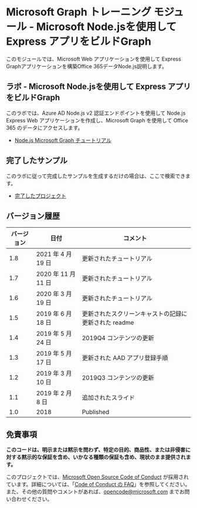 # <a name="microsoft-graph-training-module---build-nodejs-express-apps-with-microsoft-graph"></a>Microsoft Graph トレーニング モジュール - Microsoft Node.jsを使用して Express アプリをビルドGraph

このモジュールでは、Microsoft Web アプリケーションを使用して Express Graphアプリケーションを構築Office 365データNode.js説明します。

## <a name="lab---build-nodejs-express-apps-with-microsoft-graph"></a>ラボ - Microsoft Node.jsを使用して Express アプリをビルドGraph

このラボでは、Azure AD Node.js v2 認証エンドポイントを使用して Node.js Express Web アプリケーションを作成し、Microsoft Graph を使用して Office 365 のデータにアクセスします。

- [Node.js Microsoft Graph チュートリアル](https://docs.microsoft.com/graph/training/node-tutorial)

## <a name="completed-sample"></a>完了したサンプル

このラボに従って完成したサンプルを生成するだけの場合は、ここで検索できます。

- [完了したプロジェクト](demo)

## <a name="version-history"></a>バージョン履歴

| バージョン |       日付        |                     コメント                     |
| ------- | ----------------- | ------------------------------------------------ |
| 1.8     | 2021 年 4 月 19 日    | 更新されたチュートリアル                               |
| 1.7     | 2020 年 11 月 11 日 | 更新されたチュートリアル                               |
| 1.6     | 2020 年 3 月 19 日    | 更新されたチュートリアル                               |
| 1.5     | 2019 年 6 月 18 日     | 更新されたスクリーンキャストの記録に更新された readme |
| 1.4     | 2019 年 5 月 24 日      | 2019Q4 コンテンツの更新                           |
| 1.3     | 2019 年 5 月 17 日      | 更新された AAD アプリ登録手順               |
| 1.2     | 2019 年 3 月 10 日    | 2019Q3 コンテンツの更新                           |
| 1.1     | 2019 年 2 月 8 日  | 追加されたスライド                                     |
| 1.0     | 2018              | Published                                        |

## <a name="disclaimer"></a>免責事項

**このコードは、明示または黙示を問わず、特定の目的、商品性、または非侵害に対する黙示的な保証を含め、いかなる種類の保証も含め、現状のまま提供されます。**

このプロジェクトでは、[Microsoft Open Source Code of Conduct](https://opensource.microsoft.com/codeofconduct/) が採用されています。詳細については、「[Code of Conduct の FAQ](https://opensource.microsoft.com/codeofconduct/faq/)」を参照してください。また、その他の質問やコメントがあれば、[opencode@microsoft.com](mailto:opencode@microsoft.com) までお問い合わせください。
